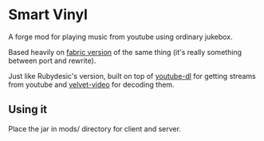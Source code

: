 # Smart Vinyl

A forge mod for playing music from youtube using ordinary jukebox.

Based heavily on [fabric version](https://github.com/Rubydesic/minecraft-dynamic-discs) of the same thing (it's really something between port and rewrite).

Just like Rubydesic's version, built on top of [youtube-dl](https://github.com/ytdl-org/youtube-dl) for getting streams from youtube and [velvet-video](https://github.com/zakgof/velvet-video) for decoding them.

## Using it

Place the jar in mods/ directory for client and server.
